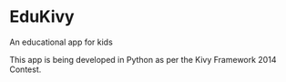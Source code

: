 EduKivy
=======

An educational app for kids



This app is being developed in Python as per the Kivy Framework 2014 Contest.
